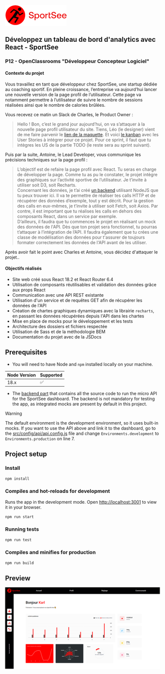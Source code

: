 ![SportSee Icon](./src/assets/logo.PNG)

## Développez un tableau de bord d'analytics avec React - SportSee

### P12 - OpenClassrooms "Développeur Concepteur Logiciel"

#### Contexte du projet

Vous travaillez en tant que développeur chez SportSee, une startup dédiée au coaching sportif. En pleine croissance, l’entreprise va aujourd’hui lancer une nouvelle version de la page profil de l’utilisateur. Cette page va notamment permettre à l’utilisateur de suivre le nombre de sessions réalisées ainsi que le nombre de calories brûlées.

Vous recevez ce matin un Slack de Charles, le Product Owner :

> Hello ! Bon, c’est le grand jour aujourd’hui, on va s’attaquer à la nouvelle page profil utilisateur du site. Tiens, Léo (le designer) vient de me faire parvenir le [lien de la maquette](./src/assets/Maquette%20SportSee.pdf). Et voici [le kanban](https://alex-pqn.notion.site/Tableau-de-bord-SportSee-99f962746cae4bf7aa9fe0e436f2a220?pvs=4) avec les User Stories à intégrer pour ce projet. Pour ce sprint, il faut que tu intègres les US de la partie TODO (le reste sera au sprint suivant).

Puis par la suite, Antoine, le Lead Developer, vous communique les précisions techniques sur la page profil :

> L’objectif est de refaire la page profil avec React. Tu seras en charge de développer la page. Comme tu as pu le constater, le projet intègre des graphiques sur l’activité sportive de l’utilisateur. Je t’invite à utiliser soit D3, soit Recharts. <br/> Concernant les données, je t’ai créé [un backend](https://github.com/Alex-Pqn/SportSee-backend-ocr_dcl) utilisant NodeJS que tu peux trouver ici. Il va te permettre de réaliser tes calls HTTP et de récupérer des données d’exemple, tout y est décrit. Pour la gestion des calls en eux-mêmes, je t’invite à utiliser soit Fetch, soit Axios. Par contre, il est important que tu réalises les calls en dehors des composants React, dans un service par exemple. <br/> D’ailleurs, il faudra que tu commences le projet en réalisant un mock des données de l'API. Dès que ton projet sera fonctionnel, tu pourras t’attaquer à l’intégration de l’API. Il faudra également que tu crées une classe de modélisation des données pour t'assurer de toujours formater correctement les données de l'API avant de les utiliser.

Après avoir fait le point avec Charles et Antoine, vous décidez d'attaquer le projet..

#### Objectifs réalisés

- Site web créé sous React 18.2 et React Router 6.4
- Utilisation de composants réutilisables et validation des données grâce aux props React
- Communication avec une API REST existante
- Utilisation d'un service et de requêtes GET afin de récupérer les données de l'API
- Création de chartes graphiques dynamiques avec la librairie `recharts`, en passant les données récupérées depuis l'API dans les chartes
- Mise en place de mocks pour le développement et les tests
- Architecture des dossiers et fichiers respectée
- Utilisation de Sass et de la méthodologie BEM
- Documentation du projet avec de la JSDocs

## Prerequisites

- You will need to have Node and `npm` installed locally on your machine.

| Node Version | Supported          |
| ------------ | ------------------ |
| 18.x         | :white_check_mark: |

- The [backend part](https://github.com/Alex-Pqn/SportSee-backend-ocr_dcl) that contains all the source code to run the micro API for the SportSee dashboard. The backend is not mandatory for testing the app, as integrated mocks are present by default in this project.

> [!WARNING]  
> The default environment is the development environment, so it uses built-in mocks. If you want to use the API above and link it to the dashboard, go to the [src/config/api/api.config.js](./src/config/api/api.config.js) file and change `Environments.development` to `Environments.production` on line 7.

## Project setup

### Install

```
npm install
```

### Compiles and hot-reloads for development

Runs the app in the development mode.
Open [http://localhost:3001](http://localhost:3001) to view it in your browser.

```
npm run start
```

### Running tests

```
npm run test
```

### Compiles and minifies for production

```
npm run build
```

## Preview

![SportSee](./src/assets/SportSee.png)
